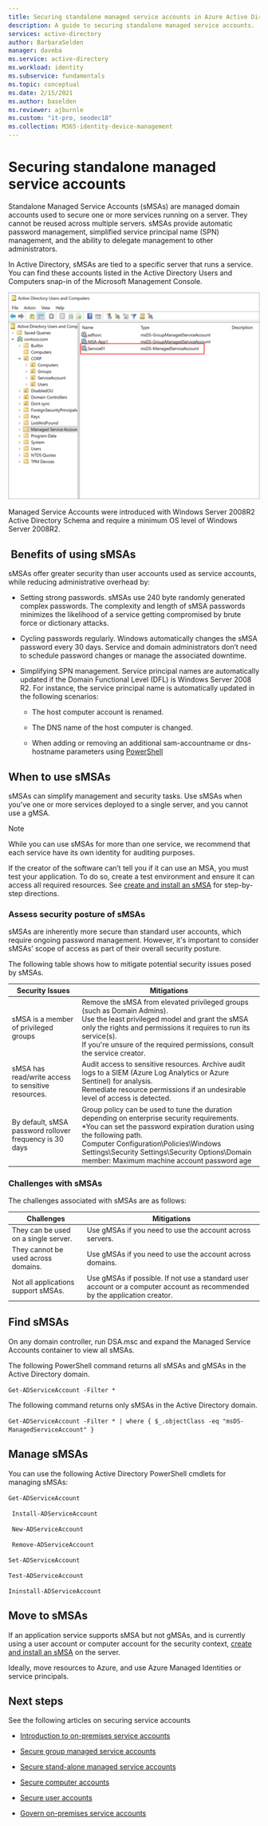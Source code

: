 ```yaml
---
title: Securing standalone managed service accounts in Azure Active Directory
description: A guide to securing standalone managed service accounts.
services: active-directory
author: BarbaraSelden
manager: daveba
ms.service: active-directory
ms.workload: identity
ms.subservice: fundamentals
ms.topic: conceptual
ms.date: 2/15/2021
ms.author: baselden
ms.reviewer: ajburnle
ms.custom: "it-pro, seodec18"
ms.collection: M365-identity-device-management
---
```


# Securing standalone managed service accounts

Standalone Managed Service Accounts (sMSAs) are managed domain accounts used to secure one or more services running on a server. They cannot be reused across multiple servers. sMSAs provide automatic password management, simplified service principal name (SPN) management, and the ability to delegate management to other administrators. 

In Active Directory, sMSAs are tied to a specific server that runs a service. You can find these accounts listed in the Active Directory Users and Computers snap-in of the Microsoft Management Console.

![A screen shot of the Active Directory users and computers snap-in showing the managed service accounts OU.](./media/securing-service-accounts/secure-standalone-msa-image-1.png)

Managed Service Accounts were introduced with Windows Server 2008R2 Active Directory Schema and require a minimum OS level of Windows Server 2008R2​. 

##  Benefits of using sMSAs

sMSAs offer greater security than user accounts used as service accounts, while reducing administrative overhead by:

* Setting strong passwords. sMSAs use 240 byte randomly generated complex passwords. The complexity and length of sMSA passwords minimizes the likelihood of a service getting compromised by brute force or dictionary attacks.

* Cycling passwords regularly. Windows automatically changes the sMSA password every 30 days. Service and domain administrators don’t need to schedule password changes or manage the associated downtime.

* Simplifying SPN management. Service principal names are automatically updated if the Domain Functional Level (DFL) is Windows Server 2008 R2. ​For instance, the service principal name is automatically updated in the following scenarios:

   * The host computer account is renamed. ​

   * The DNS name of the host computer is changed.

   * When adding or removing an additional sam-accountname or dns-hostname parameters using [PowerShell](https://docs.microsoft.com/powershell/module/addsadministration/set-adserviceaccount?view=win10-ps)

## When to use sMSAs

sMSAs can simplify management and security tasks. Use sMSAs when you've one or more services deployed to a single server, and you cannot use a gMSA. 

> [!NOTE] 
> While you can use sMSAs for more than one service, we recommend that each service have its own identity for auditing purposes. 

If the creator of the software can’t tell you if it can use an MSA, you must test your application. To do so, create a test environment and ensure it can access all required resources. See [create and install an sMSA](https://docs.microsoft.com/archive/blogs/askds/managed-service-accounts-understanding-implementing-best-practices-and-troubleshooting) for step-by-step directions.

### Assess security posture of sMSAs

sMSAs are inherently more secure than standard user accounts, which require ongoing password management. However, it's important to consider sMSAs’ scope of access as part of their overall security posture.

The following table shows how to mitigate potential security issues posed by sMSAs.

| Security Issues| Mitigations |
| - | - |
| sMSA is a member of privileged groups|Remove the sMSA from elevated privileged groups (such as Domain Admins). <br> Use the least privileged model and grant the sMSA only the rights and permissions it requires to run its service(s). <br> If you're unsure of the required permissions, consult the service creator. |
| sMSA has read/write access to sensitive resources.|Audit access to sensitive resources. Archive audit logs to a SIEM (Azure Log Analytics or Azure Sentinel) for analysis. <br> Remediate resource permissions if an undesirable level of access is detected. |
| By default, sMSA password rollover frequency is 30 days| Group policy can be used to tune the duration depending on enterprise security requirements. <br> *You can set the password expiration duration using the following path. <br>Computer Configuration\Policies\Windows Settings\Security Settings\Security Options\​Domain member: Maximum machine account password age |



### Challenges with sMSAs

The challenges associated with sMSAs are as follows:

| Challenges| Mitigations |
| - | - |
| They can be used on a single server.| Use gMSAs if you need to use the account across servers. |
| They cannot be used across domains.| Use gMSAs if you need to use the account across domains. |
| Not all applications support sMSAs.| Use gMSAs if possible. If not use a standard user account or a computer account as recommended by the application creator. |


## Find sMSAs

On any domain controller, run DSA.msc and expand the Managed Service Accounts container to view all sMSAs. 

The following PowerShell command returns all sMSAs and gMSAs in the Active Directory domain. 

`Get-ADServiceAccount -Filter *`

The following command returns only sMSAs in the Active Directory domain.

`Get-ADServiceAccount -Filter * | where { $_.objectClass -eq "msDS-ManagedServiceAccount" }`

## Manage sMSAs

You can use the following Active Directory PowerShell cmdlets for managing sMSAs:

`Get-ADServiceAccount`

` Install-ADServiceAccount`

` New-ADServiceAccount`

` Remove-ADServiceAccount`

`Set-ADServiceAccount`

`Test-ADServiceAccount`

`Ininstall-ADServiceAccount`

## Move to sMSAs

If an application service supports sMSA but not gMSAs, and is currently using a user account or computer account for the security context, [create and install an sMSA](https://docs.microsoft.com/archive/blogs/askds/managed-service-accounts-understanding-implementing-best-practices-and-troubleshooting) on the server. 

Ideally, move resources to Azure, and use Azure Managed Identities or service principals.

 

## Next steps
See the following articles on securing service accounts

* [Introduction to on-premises service accounts](service-accounts-on-premises.md)

* [Secure group managed service accounts](service-accounts-group-managed.md)

* [Secure stand-alone managed service accounts](service-accounts-standalone-managed.md)

* [Secure computer accounts](service-accounts-computer.md)

* [Secure user accounts](service-accounts-user-on-premises.md)

* [Govern on-premises service accounts](service-accounts-govern-on-premises.md)

 

